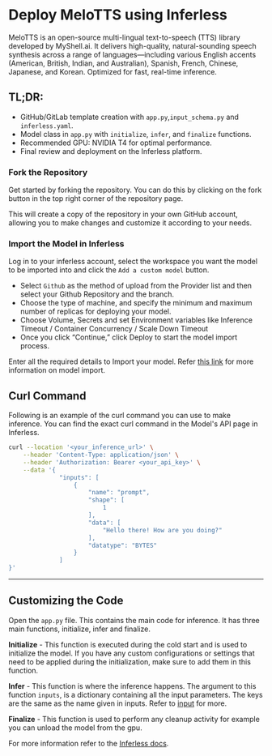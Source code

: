 # Deploy MeloTTS using Inferless
MeloTTS is an open-source multi-lingual text-to-speech (TTS) library developed by MyShell.ai. It delivers high-quality, natural-sounding speech synthesis across a range of languages—including various English accents (American, British, Indian, and Australian), Spanish, French, Chinese, Japanese, and Korean. Optimized for fast, real-time inference.

## TL;DR:
- GitHub/GitLab template creation with `app.py`,`input_schema.py` and `inferless.yaml`.
- Model class in `app.py` with `initialize`, `infer`, and `finalize` functions.
- Recommended GPU: NVIDIA T4 for optimal performance.
- Final review and deployment on the Inferless platform.

### Fork the Repository
Get started by forking the repository. You can do this by clicking on the fork button in the top right corner of the repository page.

This will create a copy of the repository in your own GitHub account, allowing you to make changes and customize it according to your needs.

### Import the Model in Inferless
Log in to your inferless account, select the workspace you want the model to be imported into and click the `Add a custom model` button.

- Select `Github` as the method of upload from the Provider list and then select your Github Repository and the branch.
- Choose the type of machine, and specify the minimum and maximum number of replicas for deploying your model.
- Choose Volume, Secrets and set Environment variables like Inference Timeout / Container Concurrency / Scale Down Timeout
- Once you click “Continue,” click Deploy to start the model import process.

Enter all the required details to Import your model. Refer [this link](https://docs.inferless.com/integrations/git-custom-code/git--custom-code) for more information on model import.

## Curl Command
Following is an example of the curl command you can use to make inference. You can find the exact curl command in the Model's API page in Inferless.

```bash
curl --location '<your_inference_url>' \
    --header 'Content-Type: application/json' \
    --header 'Authorization: Bearer <your_api_key>' \
    --data '{
              "inputs": [
                  {
                      "name": "prompt",
                      "shape": [
                          1
                      ],
                      "data": [
                          "Hello there! How are you doing?"
                      ],
                      "datatype": "BYTES"
                  }
              ]
}'
```
---
## Customizing the Code
Open the `app.py` file. This contains the main code for inference. It has three main functions, initialize, infer and finalize.

**Initialize** -  This function is executed during the cold start and is used to initialize the model. If you have any custom configurations or settings that need to be applied during the initialization, make sure to add them in this function.

**Infer** - This function is where the inference happens. The argument to this function `inputs`, is a dictionary containing all the input parameters. The keys are the same as the name given in inputs. Refer to [input](#input) for more.

**Finalize** - This function is used to perform any cleanup activity for example you can unload the model from the gpu.

For more information refer to the [Inferless docs](https://docs.inferless.com/).
